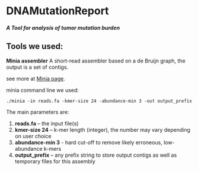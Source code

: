 # DNAMutationReport
##### A Tool for analysis of tumor mutation burden

## Tools we used:
**Minia assembler**
A short-read assembler based on a de Bruijn graph, the output is a set of contigs.

see more at [Minia page](https://github.com/GATB/minia).

minia command line we used:
```
./minia -in reads.fa -kmer-size 24 -abundance-min 3 -out output_prefix
```
The main parameters are:
  1. **reads.fa** – the input file(s)
  2. **kmer-size 24** – k-mer length (integer), the number may vary depending on user choice
  3. **abundance-min 3** - hard cut-off to remove likely erroneous, low-abundance k-mers
  4. **output_prefix** – any prefix string to store output contigs as well as temporary files for this assembly

